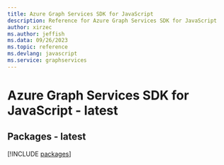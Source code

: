 ```yaml
---
title: Azure Graph Services SDK for JavaScript
description: Reference for Azure Graph Services SDK for JavaScript
author: xirzec
ms.author: jeffish
ms.data: 09/26/2023
ms.topic: reference
ms.devlang: javascript
ms.service: graphservices
---
```

# Azure Graph Services SDK for JavaScript - latest
## Packages - latest
[!INCLUDE [packages](graph-services-index.md)]
